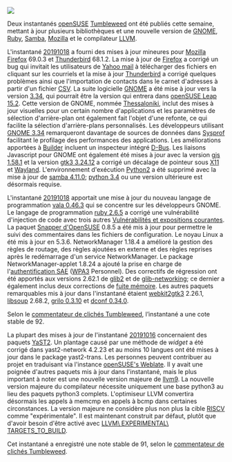 ![](https://news.opensuse.org/wp-content/uploads/2019/10/GNOME3.34-graphic-940x529.jpg)

Deux instantanés [openSUSE](https://www.opensuse.org/) [Tumbleweed](https://en.opensuse.org/Portal:Tumbleweed) ont été publiés cette semaine, mettant à jour plusieurs bibliothèques et une nouvelle version de [GNOME](https://www.gnome.org/), [Ruby](https://www.ruby-lang.org/en/), [Samba](https://www.samba.org/), [Mozilla](https://www.mozilla.org/en-US/) et le compilateur [LLVM](https://llvm.org/).

L'instantané [20191018](https://lists.opensuse.org/opensuse-factory/2019-10/msg00283.html) a fourni des mises à jour mineures pour [Mozilla Firefox](https://www.mozilla.org/en-US/firefox/new/) 69.0.3 et [Thunderbird](https://www.thunderbird.net/) 68.1.2. La mise à jour de [Firefox](https://www.mozilla.org/en-US/firefox/new/) a corrigé un bug qui invitait les utilisateurs de [Yahoo mail](https://mail.yahoo.com/) à télécharger des fichiers en cliquant sur les courriels et la mise à jour [Thunderbird](https://www.thunderbird.net/) a corrigé quelques problèmes ainsi que l'importation de contacts dans le carnet d'adresses à partir d'un fichier [CSV](https://en.wikipedia.org/wiki/Valeurs_séparées_par_des_virgules). La suite logicielle [GNOME](https://www.gnome.org/) a été mise à jour vers la version [3.34](https://www.gnome.org/news/2019/09/gnome-3-34-released/), qui pourrait être la version qui entrera dans [openSUSE Leap 15.2](https://en.opensuse.org/openSUSE:Roadmap). Cette version de GNOME, nommée [Thessaloniki](https://en.wikipedia.org/wiki/Thessaloniki), inclut des mises à jour visuelles pour un certain nombre d'applications et les paramètres de sélection d'arrière-plan ont également fait l'objet d'une refonte, ce qui facilite la sélection d'arrière-plans personnalisés. Les développeurs utilisant [GNOME 3.34](https://www.gnome.org/news/2019/09/gnome-3-34-released/) remarqueront davantage de sources de données dans [Sysprof](https://wiki.gnome.org/Apps/Sysprof) facilitant le profilage des performances des applications. Les améliorations apportées à [Builder](https://wiki.gnome.org/Apps/Builder) incluent un inspecteur intégré [D-Bus](https://en.wikipedia.org/wiki/D-Bus). Les liaisons Javascript pour GNOME ont également été mises à jour avec la version [gjs 1.58.1](https://launchpad.net/ubuntu/eoan/armhf/gjs/1.58.1-1) et la version [gtk3 3.24.12](http://www.linuxfromscratch.org/blfs/view/svn/x/gtk3.html) a corrigé un décalage de pointeur sous [X11](https://www.x.org/) et [Wayland](https://wayland.freedesktop.org/).
L'environnement d'exécution [Python2](https://www.python.org/downloads/) a été supprimé avec la mise à jour de [samba 4.11.0](https://www.samba.org/samba/history/samba-4.11.0.html); [python 3.4](https://www.python.org/downloads/release/python-340/) ou une version ultérieure est désormais requise.

L'instantané [20191018](https://lists.opensuse.org/opensuse-factory/2019-10/msg00283.html) apportait une mise à jour du nouveau langage de programmation [vala 0.46.3](http://www.linuxfromscratch.org/blfs/view/svn/general/vala.html) qui se concentre sur les développeurs GNOME. Le langage de programmation [ruby 2.6.5](https://www.ruby-lang.org/en/news/2019/10/01/ruby-2-6-5-released/) a corrigé une vulnérabilité d'injection de code avec trois autres [Vulnérabilités et expositions courantes](https://en.wikipedia.org/wiki/Common_Vulnerabilities_and_Exposures).
La paquet [Snapper d'OpenSUSE](https://en.opensuse.org/openSUSE:Snapper_Tutorial) 0.8.5 a été mis à jour pour permettre le suivi des commentaires dans les fichiers de configuration. Le noyau Linux a été mis à jour en 5.3.6. NetworkManager 1.18.4 a amélioré la gestion des règles de routage, des règles ajoutées en externe et des règles reprises après le redémarrage d'un service NetworkManager. Le package NetworkManager-applet 1.8.24 a ajouté la prise en charge de l'[authentification SAE](https://en.wikipedia.org/wiki/Authentication_Automatique_de_Equals) ([WPA3](https://en.wikipedia.org/wiki/Wi-Fi_Protected_Access#WPA3) Personnel).
Des correctifs de régression ont été apportés aux versions 2.62.1 de [glib2](https://developer.gnome.org/glib/) et de [glib-networking](http://www.linuxfromscratch.org/blfs/view/svn/basicnet/glib-networking.html); ce dernier a également inclus deux corrections de [fuite mémoire](https://en.wikipedia.org/wiki/Memory_leak).
Les autres paquets remarquables mis à jour dans l'instantané étaient [webkit2gtk3](https://webkitgtk.org/) 2.26.1, [libsoup](https://wiki.gnome.org/Projects/libsoup) 2.68.2, [grilo 0.3.10](http://www.linuxfromscratch.org/blfs/view/svn/gnome/grilo.html) et [dconf 0.34.0](http://www.linuxfromscratch.org/blfs/view/svn/gnome/dconf.html).

Selon le [commentateur de clichés Tumbleweed](http://review.tumbleweed.boombatower.com/), l’instantané a une cote stable de 92.

La plupart des mises à jour de l'instantané [20191016](https://lists.opensuse.org/opensuse-factory/2019-10/msg00176.html) concernaient des paquets [YaST2](https://yast.opensuse.org/). Un plantage causé par une méthode de *widget* a été corrigé dans yast2-network 4.2.23 et au moins 10 langues ont été mises à jour dans le package yast2-trans. Les personnes peuvent contribuer au projet en traduisant via l'instance [openSUSE's Weblate](https://l10n.opensuse.org/).
Il y avait une poignée d'autres paquets mis à jour dans l'instantané, mais le plus important à noter est une nouvelle version majeure de [llvm9](https://releases.llvm.org/9.0.0/docs/ReleaseNotes.html). La nouvelle version majeure du compilateur nécessite uniquement une base python3 au lieu des paquets python3 complets. L'optimiseur LLVM convertira désormais les appels à memcmp en appels à bcmp dans certaines circonstances. La version majeure ne considère plus non plus la cible [RISCV](https://en.wikipedia.org/wiki/RISC-V) comme "expérimentale". Il est maintenant construit par défaut, plutôt que d'avoir besoin d'être activé avec [LLVM\ EXPERIMENTAL\ TARGETS\_TO\_BUILD](https://stackoverflow.com/a/46908816/2487009).

Cet instantané a enregistré une note stable de 91, selon le [commentateur de clichés Tumbleweed](http://review.tumbleweed.boombatower.com/).